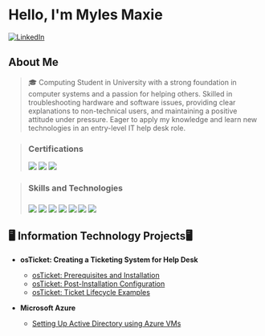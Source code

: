 # Hello, I'm Myles Maxie

[![LinkedIn](https://img.shields.io/badge/LinkedIn-Connect-blue?style=flat-square&logo=linkedin)](https://www.linkedin.com/in/milesmaxie/)

## About Me  

> 🎓 Computing Student in University with a strong foundation in computer systems and a passion for helping others. Skilled in troubleshooting hardware and software issues, providing clear explanations to non-technical users, and maintaining a positive attitude under pressure. Eager to apply my knowledge and learn new technologies in an entry-level IT help desk role.


> ### Certifications
> <img src="https://img.shields.io/badge/-Network%2B-FF0000?&style=for-the-badge&logo=CompTIA&logoColor=white" />
> <img src="https://img.shields.io/badge/-Security%2B-FF0000?&style=for-the-badge&logo=CompTIA&logoColor=white" />
> <img src="https://img.shields.io/badge/-Azure%20Fundamentals (In Progress)-0078D4?&style=for-the-badge&logo=Microsoft%20Azure&logoColor=white" />

> ### Skills and Technologies
> ### 
> <img src="https://img.shields.io/badge/-Active_Directory-0078D4?&style=for-the-badge&logo=Microsoft&logoColor=white" />
> <img src="https://img.shields.io/badge/-Office_365-0078D4?&style=for-the-badge&logo=Microsoft-Office&logoColor=white" />
> <img src="https://img.shields.io/badge/-Windows OS-0078D4?&style=for-the-badge&logo=windows&logoColor=white" />
> <img src="https://img.shields.io/badge/-macOS-000000?&style=for-the-badge&logo=apple&logoColor=white" />
> <img src="https://img.shields.io/badge/-Linux (Basic CLI)-FCC624?&style=for-the-badge&logo=linux&logoColor=black" />
> <img src="https://img.shields.io/badge/-Ticketing Systems-0052CC?&style=for-the-badge&&logoColor=white" />
> <img src="https://img.shields.io/badge/-Google_Workspace-4285F4?&style=for-the-badge&logo=google&logoColor=white" />



##
<h2>🖥️ Information Technology Projects🖥</h2>

- <b> osTicket: Creating a Ticketing System for Help Desk </b>
  - [osTicket: Prerequisites and Installation](https://github.com/mylesmaxie0/osticket-prereqs)
  - [osTicket: Post-Installation Configuration](https://github.com/mylesmaxie0/post-install)
  - [osTicket: Ticket Lifecycle Examples](https://github.com/mylesmaxie0/ticket-simulation)
 
- <b> Microsoft Azure </b>
  - [Setting Up Active Directory using Azure VMs](https://github.com/mylesmaxie0/configure-ad)   



